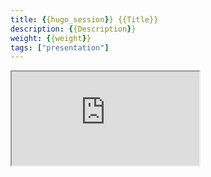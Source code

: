 ```yaml
---
title: {{hugo_session}} {{Title}}
description: {{Description}}
weight: {{weight}}
tags: ["presentation"]
---
```


<!-- source: <a href="https://colorado.rstudio.com/rsc/{{vanity_url}}" target="_blank">{{vanity_url}}</a> -->
<div class="xaringan-column">
  <div class="responsive-container-xaringan">
    <div class="animated-r-wrapper">
      <div class="animated-r-vertical">
        <div class="animated-r-circle"></div>
      </div>
      <div class="animated-r-diagonal"></div>
    </div>
    <iframe 
      src="https://colorado.rstudio.com/rsc/{{vanity_url}}" 
          gesture="media"  allow="encrypted-media" allowfullscreen
          scrolling="no">
    </iframe>
  </div>
</div>

